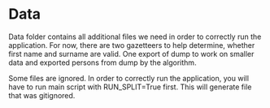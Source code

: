 # Data
Data folder contains all additional files we need in order to correctly run the application. For now, there are two gazetteers to help determine, whether first name and surname are valid. One export of dump to work on smaller data and exported persons from dump by the algorithm.

Some files are ignored. In order to correctly run the application, you will have to run main script with RUN_SPLIT=True first. This will generate file that was gitignored.
